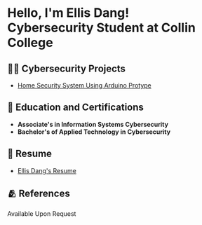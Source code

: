 <h1>Hello, I'm Ellis Dang! <br/><a>Cybersecurity Student at Collin College</a>

<h2> 👨‍💻 Cybersecurity Projects</h2>
  
- [Home Security System Using Arduino Protype](https://github.com/EllisDang/ArduinoHomeSecurity)

<h2> 📃 Education and Certifications</h2>

- <b>Associate's in Information Systems Cybersecurity</b> 
- <b>Bachelor's of Applied Technology in Cybersecurity</b>





<h2> 📜 Resume</h2>

- [Ellis Dang's Resume](https://imgur.com/a/FIUloon)

<h2> 🫂 References</h2>
Available Upon Request


<!--
**joshmadakor1/joshmadakor1** is a ✨ _special_ ✨ repository because its `README.md` (this file) appears on your GitHub profile.

Here are some ideas to get you started:

- 🔭 I’m currently working on ...
- 🌱 I’m currently learning ...
- 👯 I’m looking to collaborate on ...
- 🤔 I’m looking for help with ...
- 💬 Ask me about ...
- 📫 How to reach me: ...
- 😄 Pronouns: ...
- ⚡ Fun fact: ...
-->
